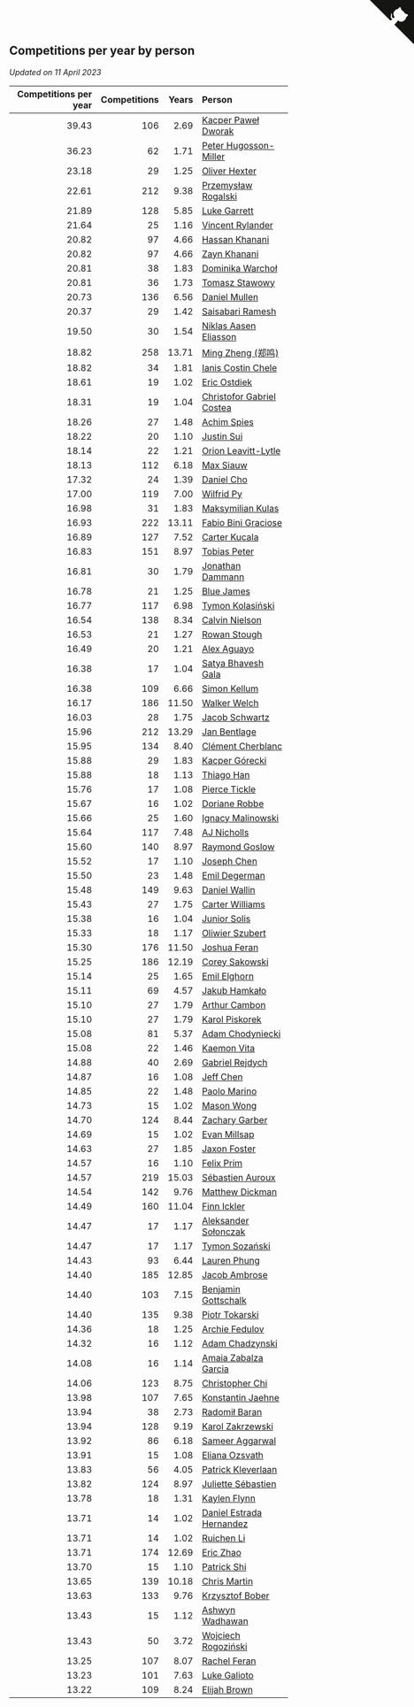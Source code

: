 ## Competitions per year by person

*Updated on 11 April 2023*

| Competitions per year | Competitions | Years | Person |
| ---: | ---: | ---: | :--- |
| 39.43 | 106 | 2.69 | [Kacper Paweł Dworak](https://www.worldcubeassociation.org/persons/2020DWOR01) |
| 36.23 | 62 | 1.71 | [Peter Hugosson-Miller](https://www.worldcubeassociation.org/persons/2021HUGO01) |
| 23.18 | 29 | 1.25 | [Oliver Hexter](https://www.worldcubeassociation.org/persons/2022HEXT01) |
| 22.61 | 212 | 9.38 | [Przemysław Rogalski](https://www.worldcubeassociation.org/persons/2013ROGA02) |
| 21.89 | 128 | 5.85 | [Luke Garrett](https://www.worldcubeassociation.org/persons/2017GARR05) |
| 21.64 | 25 | 1.16 | [Vincent Rylander](https://www.worldcubeassociation.org/persons/2022RYLA01) |
| 20.82 | 97 | 4.66 | [Hassan Khanani](https://www.worldcubeassociation.org/persons/2018KHAN26) |
| 20.82 | 97 | 4.66 | [Zayn Khanani](https://www.worldcubeassociation.org/persons/2018KHAN28) |
| 20.81 | 38 | 1.83 | [Dominika Warchoł](https://www.worldcubeassociation.org/persons/2021WARC01) |
| 20.81 | 36 | 1.73 | [Tomasz Stawowy](https://www.worldcubeassociation.org/persons/2021STAW01) |
| 20.73 | 136 | 6.56 | [Daniel Mullen](https://www.worldcubeassociation.org/persons/2016MULL04) |
| 20.37 | 29 | 1.42 | [Saisabari Ramesh](https://www.worldcubeassociation.org/persons/2021RAME01) |
| 19.50 | 30 | 1.54 | [Niklas Aasen Eliasson](https://www.worldcubeassociation.org/persons/2021ELIA01) |
| 18.82 | 258 | 13.71 | [Ming Zheng (郑鸣)](https://www.worldcubeassociation.org/persons/2009ZHEN11) |
| 18.82 | 34 | 1.81 | [Ianis Costin Chele](https://www.worldcubeassociation.org/persons/2021CHEL01) |
| 18.61 | 19 | 1.02 | [Eric Ostdiek](https://www.worldcubeassociation.org/persons/2022OSTD01) |
| 18.31 | 19 | 1.04 | [Christofor Gabriel Costea](https://www.worldcubeassociation.org/persons/2022COST03) |
| 18.26 | 27 | 1.48 | [Achim Spies](https://www.worldcubeassociation.org/persons/2021SPIE01) |
| 18.22 | 20 | 1.10 | [Justin Sui](https://www.worldcubeassociation.org/persons/2022SUIJ01) |
| 18.14 | 22 | 1.21 | [Orion Leavitt-Lytle](https://www.worldcubeassociation.org/persons/2022LEAV01) |
| 18.13 | 112 | 6.18 | [Max Siauw](https://www.worldcubeassociation.org/persons/2017SIAU02) |
| 17.32 | 24 | 1.39 | [Daniel Cho](https://www.worldcubeassociation.org/persons/2021CHOD01) |
| 17.00 | 119 | 7.00 | [Wilfrid Py](https://www.worldcubeassociation.org/persons/2016PYWI01) |
| 16.98 | 31 | 1.83 | [Maksymilian Kulas](https://www.worldcubeassociation.org/persons/2021KULA02) |
| 16.93 | 222 | 13.11 | [Fabio Bini Graciose](https://www.worldcubeassociation.org/persons/2010GRAC02) |
| 16.89 | 127 | 7.52 | [Carter Kucala](https://www.worldcubeassociation.org/persons/2015KUCA01) |
| 16.83 | 151 | 8.97 | [Tobias Peter](https://www.worldcubeassociation.org/persons/2014PETE03) |
| 16.81 | 30 | 1.79 | [Jonathan Dammann](https://www.worldcubeassociation.org/persons/2021DAMM01) |
| 16.78 | 21 | 1.25 | [Blue James](https://www.worldcubeassociation.org/persons/2022JAME01) |
| 16.77 | 117 | 6.98 | [Tymon Kolasiński](https://www.worldcubeassociation.org/persons/2016KOLA02) |
| 16.54 | 138 | 8.34 | [Calvin Nielson](https://www.worldcubeassociation.org/persons/2014NIEL03) |
| 16.53 | 21 | 1.27 | [Rowan Stough](https://www.worldcubeassociation.org/persons/2022STOU01) |
| 16.49 | 20 | 1.21 | [Alex Aguayo](https://www.worldcubeassociation.org/persons/2022AGUA01) |
| 16.38 | 17 | 1.04 | [Satya Bhavesh Gala](https://www.worldcubeassociation.org/persons/2022GALA03) |
| 16.38 | 109 | 6.66 | [Simon Kellum](https://www.worldcubeassociation.org/persons/2016KELL12) |
| 16.17 | 186 | 11.50 | [Walker Welch](https://www.worldcubeassociation.org/persons/2011WELC01) |
| 16.03 | 28 | 1.75 | [Jacob Schwartz](https://www.worldcubeassociation.org/persons/2021SCHW01) |
| 15.96 | 212 | 13.29 | [Jan Bentlage](https://www.worldcubeassociation.org/persons/2010BENT01) |
| 15.95 | 134 | 8.40 | [Clément Cherblanc](https://www.worldcubeassociation.org/persons/2014CHER05) |
| 15.88 | 29 | 1.83 | [Kacper Górecki](https://www.worldcubeassociation.org/persons/2021GORE01) |
| 15.88 | 18 | 1.13 | [Thiago Han](https://www.worldcubeassociation.org/persons/2022HANT01) |
| 15.76 | 17 | 1.08 | [Pierce Tickle](https://www.worldcubeassociation.org/persons/2022TICK01) |
| 15.67 | 16 | 1.02 | [Doriane Robbe](https://www.worldcubeassociation.org/persons/2022ROBB03) |
| 15.66 | 25 | 1.60 | [Ignacy Malinowski](https://www.worldcubeassociation.org/persons/2021MALI02) |
| 15.64 | 117 | 7.48 | [AJ Nicholls](https://www.worldcubeassociation.org/persons/2015NICH04) |
| 15.60 | 140 | 8.97 | [Raymond Goslow](https://www.worldcubeassociation.org/persons/2014GOSL01) |
| 15.52 | 17 | 1.10 | [Joseph Chen](https://www.worldcubeassociation.org/persons/2022CHEN16) |
| 15.50 | 23 | 1.48 | [Emil Degerman](https://www.worldcubeassociation.org/persons/2021DEGE01) |
| 15.48 | 149 | 9.63 | [Daniel Wallin](https://www.worldcubeassociation.org/persons/2013WALL03) |
| 15.43 | 27 | 1.75 | [Carter Williams](https://www.worldcubeassociation.org/persons/2021WILL06) |
| 15.38 | 16 | 1.04 | [Junior Solis](https://www.worldcubeassociation.org/persons/2022SOLI03) |
| 15.33 | 18 | 1.17 | [Oliwier Szubert](https://www.worldcubeassociation.org/persons/2022SZUB01) |
| 15.30 | 176 | 11.50 | [Joshua Feran](https://www.worldcubeassociation.org/persons/2011FERA01) |
| 15.25 | 186 | 12.19 | [Corey Sakowski](https://www.worldcubeassociation.org/persons/2011SAKO01) |
| 15.14 | 25 | 1.65 | [Emil Elghorn](https://www.worldcubeassociation.org/persons/2021ELGH01) |
| 15.11 | 69 | 4.57 | [Jakub Hamkało](https://www.worldcubeassociation.org/persons/2018HAMK01) |
| 15.10 | 27 | 1.79 | [Arthur Cambon](https://www.worldcubeassociation.org/persons/2021CAMB01) |
| 15.10 | 27 | 1.79 | [Karol Piskorek](https://www.worldcubeassociation.org/persons/2021PISK01) |
| 15.08 | 81 | 5.37 | [Adam Chodyniecki](https://www.worldcubeassociation.org/persons/2017CHOD02) |
| 15.08 | 22 | 1.46 | [Kaemon Vita](https://www.worldcubeassociation.org/persons/2021VITA01) |
| 14.88 | 40 | 2.69 | [Gabriel Rejdych](https://www.worldcubeassociation.org/persons/2020REJD01) |
| 14.87 | 16 | 1.08 | [Jeff Chen](https://www.worldcubeassociation.org/persons/2022CHEN19) |
| 14.85 | 22 | 1.48 | [Paolo Marino](https://www.worldcubeassociation.org/persons/2021MARI04) |
| 14.73 | 15 | 1.02 | [Mason Wong](https://www.worldcubeassociation.org/persons/2022WONG03) |
| 14.70 | 124 | 8.44 | [Zachary Garber](https://www.worldcubeassociation.org/persons/2014GARB01) |
| 14.69 | 15 | 1.02 | [Evan Millsap](https://www.worldcubeassociation.org/persons/2022MILL05) |
| 14.63 | 27 | 1.85 | [Jaxon Foster](https://www.worldcubeassociation.org/persons/2021FOST01) |
| 14.57 | 16 | 1.10 | [Felix Prim](https://www.worldcubeassociation.org/persons/2022PRIM01) |
| 14.57 | 219 | 15.03 | [Sébastien Auroux](https://www.worldcubeassociation.org/persons/2008AURO01) |
| 14.54 | 142 | 9.76 | [Matthew Dickman](https://www.worldcubeassociation.org/persons/2013DICK01) |
| 14.49 | 160 | 11.04 | [Finn Ickler](https://www.worldcubeassociation.org/persons/2012ICKL01) |
| 14.47 | 17 | 1.17 | [Aleksander Sołonczak](https://www.worldcubeassociation.org/persons/2022SOLO01) |
| 14.47 | 17 | 1.17 | [Tymon Sozański](https://www.worldcubeassociation.org/persons/2022SOZA01) |
| 14.43 | 93 | 6.44 | [Lauren Phung](https://www.worldcubeassociation.org/persons/2016PHUN02) |
| 14.40 | 185 | 12.85 | [Jacob Ambrose](https://www.worldcubeassociation.org/persons/2010AMBR01) |
| 14.40 | 103 | 7.15 | [Benjamin Gottschalk](https://www.worldcubeassociation.org/persons/2016GOTT01) |
| 14.40 | 135 | 9.38 | [Piotr Tokarski](https://www.worldcubeassociation.org/persons/2013TOKA01) |
| 14.36 | 18 | 1.25 | [Archie Fedulov](https://www.worldcubeassociation.org/persons/2022FEDU01) |
| 14.32 | 16 | 1.12 | [Adam Chadzynski](https://www.worldcubeassociation.org/persons/2022CHAD02) |
| 14.08 | 16 | 1.14 | [Amaia Zabalza Garcia](https://www.worldcubeassociation.org/persons/2022GARC03) |
| 14.06 | 123 | 8.75 | [Christopher Chi](https://www.worldcubeassociation.org/persons/2014CHIC01) |
| 13.98 | 107 | 7.65 | [Konstantin Jaehne](https://www.worldcubeassociation.org/persons/2015JAEH01) |
| 13.94 | 38 | 2.73 | [Radomił Baran](https://www.worldcubeassociation.org/persons/2020BARA02) |
| 13.94 | 128 | 9.19 | [Karol Zakrzewski](https://www.worldcubeassociation.org/persons/2014ZAKR01) |
| 13.92 | 86 | 6.18 | [Sameer Aggarwal](https://www.worldcubeassociation.org/persons/2017AGGA01) |
| 13.91 | 15 | 1.08 | [Eliana Ozsvath](https://www.worldcubeassociation.org/persons/2022OZSV01) |
| 13.83 | 56 | 4.05 | [Patrick Kleverlaan](https://www.worldcubeassociation.org/persons/2019KLEV01) |
| 13.82 | 124 | 8.97 | [Juliette Sébastien](https://www.worldcubeassociation.org/persons/2014SEBA01) |
| 13.78 | 18 | 1.31 | [Kaylen Flynn](https://www.worldcubeassociation.org/persons/2022FLYN01) |
| 13.71 | 14 | 1.02 | [Daniel Estrada Hernandez](https://www.worldcubeassociation.org/persons/2022HERN07) |
| 13.71 | 14 | 1.02 | [Ruichen Li](https://www.worldcubeassociation.org/persons/2022LIRU02) |
| 13.71 | 174 | 12.69 | [Eric Zhao](https://www.worldcubeassociation.org/persons/2010ZHAO19) |
| 13.70 | 15 | 1.10 | [Patrick Shi](https://www.worldcubeassociation.org/persons/2022SHIP01) |
| 13.65 | 139 | 10.18 | [Chris Martin](https://www.worldcubeassociation.org/persons/2013MART03) |
| 13.63 | 133 | 9.76 | [Krzysztof Bober](https://www.worldcubeassociation.org/persons/2013BOBE01) |
| 13.43 | 15 | 1.12 | [Ashwyn Wadhawan](https://www.worldcubeassociation.org/persons/2022WADH02) |
| 13.43 | 50 | 3.72 | [Wojciech Rogoziński](https://www.worldcubeassociation.org/persons/2019ROGO04) |
| 13.25 | 107 | 8.07 | [Rachel Feran](https://www.worldcubeassociation.org/persons/2015FERA01) |
| 13.23 | 101 | 7.63 | [Luke Galioto](https://www.worldcubeassociation.org/persons/2015GALI02) |
| 13.22 | 109 | 8.24 | [Elijah Brown](https://www.worldcubeassociation.org/persons/2015BROW03) |


<a href="https://github.com/jonatanklosko/wca_statistics" class="github-corner" aria-label="View source on Github"><svg width="80" height="80" viewBox="0 0 250 250" style="fill:#151513; color:#fff; position: absolute; top: 0; border: 0; right: 0;" aria-hidden="true"><path d="M0,0 L115,115 L130,115 L142,142 L250,250 L250,0 Z"></path><path d="M128.3,109.0 C113.8,99.7 119.0,89.6 119.0,89.6 C122.0,82.7 120.5,78.6 120.5,78.6 C119.2,72.0 123.4,76.3 123.4,76.3 C127.3,80.9 125.5,87.3 125.5,87.3 C122.9,97.6 130.6,101.9 134.4,103.2" fill="currentColor" style="transform-origin: 130px 106px;" class="octo-arm"></path><path d="M115.0,115.0 C114.9,115.1 118.7,116.5 119.8,115.4 L133.7,101.6 C136.9,99.2 139.9,98.4 142.2,98.6 C133.8,88.0 127.5,74.4 143.8,58.0 C148.5,53.4 154.0,51.2 159.7,51.0 C160.3,49.4 163.2,43.6 171.4,40.1 C171.4,40.1 176.1,42.5 178.8,56.2 C183.1,58.6 187.2,61.8 190.9,65.4 C194.5,69.0 197.7,73.2 200.1,77.6 C213.8,80.2 216.3,84.9 216.3,84.9 C212.7,93.1 206.9,96.0 205.4,96.6 C205.1,102.4 203.0,107.8 198.3,112.5 C181.9,128.9 168.3,122.5 157.7,114.1 C157.9,116.9 156.7,120.9 152.7,124.9 L141.0,136.5 C139.8,137.7 141.6,141.9 141.8,141.8 Z" fill="currentColor" class="octo-body"></path></svg></a><style>.github-corner:hover .octo-arm{animation:octocat-wave 560ms ease-in-out}@keyframes octocat-wave{0%,100%{transform:rotate(0)}20%,60%{transform:rotate(-25deg)}40%,80%{transform:rotate(10deg)}}@media (max-width:500px){.github-corner:hover .octo-arm{animation:none}.github-corner .octo-arm{animation:octocat-wave 560ms ease-in-out}}</style>
